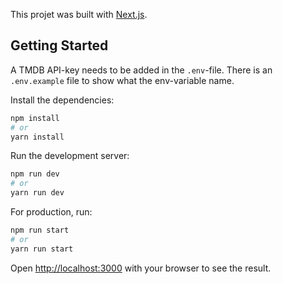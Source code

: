 This projet was built with [Next.js](https://nextjs.org/).

## Getting Started

A TMDB API-key needs to be added in the `.env`-file. There is an `.env.example` file to show what the env-variable name.

Install the dependencies:

```bash
npm install
# or
yarn install
```

Run the development server:

```bash
npm run dev
# or
yarn run dev
```

For production, run:

```bash
npm run start
# or
yarn run start
```

Open [http://localhost:3000](http://localhost:3000) with your browser to see the result.
